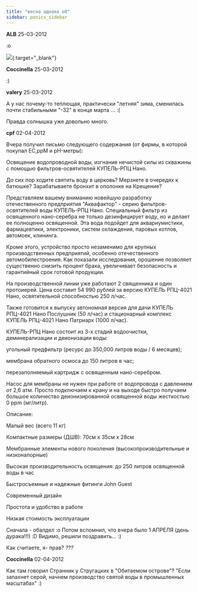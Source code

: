 ```yaml
---
title: "весна аднако оО"
sidebar: ponics_sidebar
---
```


**ALB** 25-03-2012

 :o

[![](/attachimages/10385_IMG_20120325_134346-1.jpg)](https://t.me/ponics_ru_files/7685){:target="_blank"}

**Coccinella** 25-03-2012

:)


**valery** 25-03-2012

А у нас почему-то теплющая, практически "летняя" зима, сменилась почти стабильными "-32" в конце марта ... :(

Правда солнышка уже довольно много.


**cpf** 02-04-2012

Вчера получил письмо следующего содержания (от фирмы, в которой покупал EC,ppM и pH-метры):

Освящение водопроводной воды, изгнание нечистой силы из скважины с помощью фильтров-освятителей КУПЕЛЬ-РПЦ Нано. 

До сих пор ходите святить воду в церковь? Мерзнете в очередях к батюшке? Зарабатываете бронхит в ополонке на Крещение?

Представляем вашему вниманию новейшую разработку отечественного предприятия "Аквафактор" - серию фильтров-освятителей воды КУПЕЛЬ-РПЦ Нано. Специальный фильтр из освященного нано-серебра не только дезинфицирует воду, но и делает ее полноценно освященной. Эта вода подойдет для аквариумистики, фармацевтики, электроники, систем охлаждения, паровых котлов, автомоек, клининга.

Кроме этого, устройство просто незаменимо для крупных производственных предприятий, особенно отечественного автомобилестроения. Как показали исследования, орошение позволяет существенно снизить процент брака, увеличивает безопасность и гарантийный срок готовой продукции.

На производственной линии уже работают 2 священника и один протоиерей. Цена составит 54 990 рублей за версию КУПЕЛЬ РПЦ-4021 Нано, освятительной способностью 250 л/час.

Также готовится к выпуску автономная версия для дачи КУПЕЛЬ РПЦ-4021 Нано Послушник (50 л/час) и стационарный комплекс КУПЕЛЬ РПЦ-4021 Нано Патриарх (1000 л/час).

КУПЕЛЬ-РПЦ Нано состоит из 3-х стадий водоочистки, деминерализации и деионизации воды:

угольный предфильтр (ресурс до 350,000 литров воды / 6 месяцев); 

мембрана обратного осмоса до 150 литров в час; 

перезаполняемый картридж с освященным нано-серебром. 

Насос для мембраны не нужен при работе от водопровода с давлением от 2,6 атм. Просто подключаем к крану и на выходе быстро получаем большое количество деионизированной освященной воды жесткостью 0 ppm (мг/литр).

Описание:

Малый вес (всего 11 кг) 

Компактные размеры (ДШВ): 70см х 35см х 28см 

Мембранные элементы нового поколения (высокопроизводительные и низконапорные) 

Высокая производительность освящения: до 250 литров освященной воды в час 

Быстросъемные и надежные фитинги John Guest 

Современный дизайн 

Простота и удобство в работе 

Низкая стоимость эксплуатации 

Сначала - обалдел :o Потом вспомнил, что вчера было 1 АПРЕЛЯ (день дурака!!!) :D Видимо, решили поздравить... :) 

Как считаете, я- прав? *???* 


**Coccinella** 02-04-2012

Как там говорил Странник у Стругацких в "Обитаемом острове"? "Если запахнет серой, начнем производство святой воды в промышленных масштабах" :)


